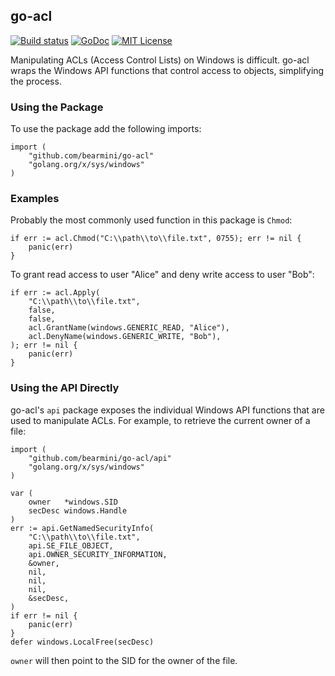 ## go-acl

[![Build status](https://ci.appveyor.com/api/projects/status/rbdyu7c39o2j0ru9?svg=true)](https://ci.appveyor.com/project/nathan-osman/go-acl)
[![GoDoc](https://godoc.org/github.com/bearmini/go-acl?status.svg)](https://godoc.org/github.com/bearmini/go-acl)
[![MIT License](http://img.shields.io/badge/license-MIT-9370d8.svg?style=flat)](http://opensource.org/licenses/MIT)

Manipulating ACLs (Access Control Lists) on Windows is difficult. go-acl wraps the Windows API functions that control access to objects, simplifying the process.

### Using the Package

To use the package add the following imports:

    import (
        "github.com/bearmini/go-acl"
        "golang.org/x/sys/windows"
    )

### Examples

Probably the most commonly used function in this package is `Chmod`:

    if err := acl.Chmod("C:\\path\\to\\file.txt", 0755); err != nil {
        panic(err)
    }

To grant read access to user "Alice" and deny write access to user "Bob":

    if err := acl.Apply(
        "C:\\path\\to\\file.txt",
        false,
        false,
        acl.GrantName(windows.GENERIC_READ, "Alice"),
        acl.DenyName(windows.GENERIC_WRITE, "Bob"),
    ); err != nil {
        panic(err)
    }

### Using the API Directly

go-acl's `api` package exposes the individual Windows API functions that are used to manipulate ACLs. For example, to retrieve the current owner of a file:

    import (
        "github.com/bearmini/go-acl/api"
        "golang.org/x/sys/windows"
    )

    var (
        owner   *windows.SID
        secDesc windows.Handle
    )
    err := api.GetNamedSecurityInfo(
        "C:\\path\\to\\file.txt",
        api.SE_FILE_OBJECT,
        api.OWNER_SECURITY_INFORMATION,
        &owner,
        nil,
        nil,
        nil,
        &secDesc,
    )
    if err != nil {
        panic(err)
    }
    defer windows.LocalFree(secDesc)

`owner` will then point to the SID for the owner of the file.
